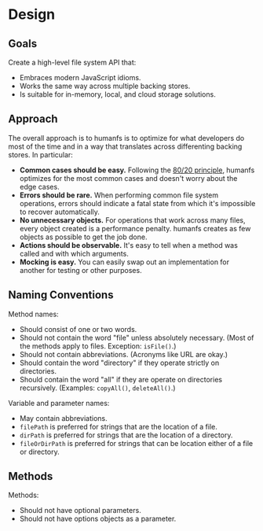 # Design

## Goals

Create a high-level file system API that:

* Embraces modern JavaScript idioms.
* Works the same way across multiple backing stores.
* Is suitable for in-memory, local, and cloud storage solutions.

## Approach

The overall approach is to humanfs is to optimize for what developers do most of the time and in a way that translates across differenting backing stores. In particular:

* **Common cases should be easy.** Following the [80/20 principle](https://en.wikipedia.org/wiki/Pareto_principle), humanfs optimizes for the most common cases and doesn't worry about the edge cases.
* **Errors should be rare.** When performing common file system operations, errors should indicate a fatal state from which it's impossible to recover automatically.
* **No unnecessary objects.** For operations that work across many files, every object created is a performance penalty. humanfs creates as few objects as possible to get the job done.
* **Actions should be observable.** It's easy to tell when a method was called and with which arguments.
* **Mocking is easy.** You can easily swap out an implementation for another for testing or other purposes.

## Naming Conventions

Method names:

* Should consist of one or two words.
* Should not contain the word "file" unless absolutely necessary. (Most of the methods apply to files. Exception: `isFile()`.)
* Should not contain abbreviations. (Acronyms like URL are okay.)
* Should contain the word "directory" if they operate strictly on directories.
* Should contain the word "all" if they are operate on directories recursively. (Examples: `copyAll()`, `deleteAll()`.)

Variable and parameter names:

* May contain abbreviations.
* `filePath` is preferred for strings that are the location of a file.
* `dirPath` is preferred for strings that are the location of a directory.
* `fileOrDirPath` is preferred for strings that can be location either of a file or directory.

## Methods

Methods:

* Should not have optional parameters.
* Should not have options objects as a parameter.
